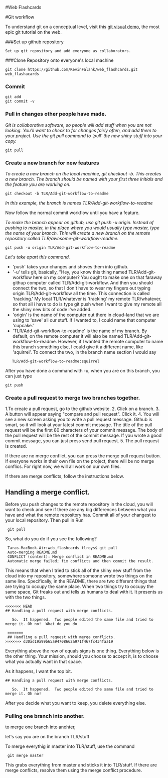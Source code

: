 #Web Flashcards

#Git workflow

To understand git on a conceptual level, visit this [git visual demo](http://pcottle.github.io/learnGitBranching/), the most epic git tutorial on the web. 

###Set up github repository

    Set up git repository and add everyone as collaborators. 

###Clone Repository onto everyone's local machine

    git clone https://github.com/KevinFalank/web_flashcards.git web_flashacards


### Commit 

    git add 
    git commit -v 
    
### Pull in changes other people have made.  

_Git is collaborative software, so people will add stuff when you are not looking. You'll want to check to for changes fairly often, and add them to your project. Use the git pull command to 'pull' the new shiny stuff into your copy._
    
    git pull 

### Create a new branch for new features

  _To create a new branch on the local machine, git checkout -b.  This creates a new branch. The branch should be named with your first three initials and the feature you are working on._ 

    git checkout -b TLR/Add-git-workflow-to-readme
    
_In this example, the branch is names TLR/Add-git-workflow-to-readme_
  
  Now follow the normal commit workflow until you have a feature.

  _To make the branch appear on github, use git push -u origin.  Instead of pushing to master, in the place where you would usually type master, type the name of your branch. This will create a new branch on the remote repository called TLR/awesome-git-workflow-readme._

    git push -u origin TLR/Add-git-workflow-to-readme
    
_Let's take apart this command._ 
  - 'push' takes your changes and shoves them into github. 
  - '-u' tells git, basically, "Hey, you know this thing named TLR/Add-git-workflow here on my computer?  You ought to make one on that faraway githup computer called TLR/Add-git-workflow.  And then you should connect the two, so that I don't have to wear my fingers out typing origin TLR/Add-git-workflow all the time.  This connection is called 'tracking.' My local TLR/whatever is 'tracking' my remote TLR/whatever, so that all i have to do is type git push when I want to give my remote all the shiny new bits of code I've added. 
  - 'origin' is the name of the computer out there in cloud-land that we are using to 'save' all our stuff. If I wanted to, I could name that computer 'cupcake.' 
  - 'TLR/Add-git-workflow-to-readme' is the name of my branch.  By default, on the remote computer it will also be named TLR/Add-git-workflow-to-readme.  However, if I wanted the remote computer to name this branch something else, I could give it a different name, like 'squirrel'.  To connect the two, in the branch name section I would say
  
````
   TLR/Add-git-workflow-to-readme:squirrel
````
  

After you have done a command with -u, when you are on this branch, you can just type 
  
    git push
    
    

### Create a pull request to merge two branches together.  

  1.To create a pull request, go to the github website. 
  2. Click on a branch. 
  3. A button will appear saying "compare and pull request". Click it. 
  4. You will see a new screen asking you to write a pull request message. Github is smart, so it will look at your latest commit message.  The title of the pull request will be the first 80 characters of your commit message. The body of the pull request will be the rest of the commit message. If you wrote a good commit message, you can just press send pull request.
  5. The pull request is created. 

  If there are no merge conflict, you can press the merge pull request button.  If everyone works in their own file on the project, there will be no merge conflics. For right now, we will all work on our own files. 
  
  If there are merge conflicts, follow the instructions below.

## Handling a merge conflict.  
  
  Before you push changes to the remote repository in the cloud, you will want to check and see if there are any big differences between what you have and what the remote repository has. Commit all of your changest to your local repository.  Then pull in Run 
  
     git pull

So, what do you do if you see the following? 
    
     Taras-MacBook-Air:web_flashcards tlroys$ git pull
     Auto-merging README.md
     CONFLICT (content): Merge conflict in README.md
     Automatic merge failed; fix conflicts and then commit the result.


This means that when I tried to stick all of the shiny new stuff from the cloud into my repository, somewhere someone wrote two things on the same line. Specifically, in the README, there are two different things that are trying to occupy the same place.  When two things try to occupy the same space, Git freaks out and tells us humans to deal with it. It presents us with the two things.  

    <<<<<<< HEAD
    ## Handling a pull request with merge conflicts. 
     
       So.  It happened.  Two people edited the same file and tried to merge it. Oh no!  What do you do
     
     =======
     ## Handling a pull request with merge conflicts.
    >>>>>>> d30ad19a99b65a94708662a971f467fc434faa19

Everything above the row of equals signs is one thing.  Everything below is the other thing.  Your mission, should you choose to accept it, is to choose what you actually want in that space. 

As it happens, I want the top bit. 

    ## Handling a pull request with merge conflicts. 
     
       So.  It happened.  Two people edited the same file and tried to merge it. Oh no!

After you decide what you want to keep, you delete everything else.
    

### Pulling one branch into another. 

to merge one branch into anohter, 

let's say you are on the branch TLR/stuff

To merge everythig in master into TLR/stuff, use the command 

     git merge master
     
This grabs everything from master and sticks it into TLR/stuff.  If there are merge conflicts, resolve them using the merge conflict procedure. 
